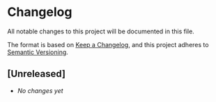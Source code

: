 # Changelog

All notable changes to this project will be documented in this file.

The format is based on [Keep a Changelog], and this project adheres to [Semantic
Versioning].

## [Unreleased]

- _No changes yet_

[keep a changelog]: https://keepachangelog.com/en/1.0.0/
[semantic versioning]: https://semver.org/spec/v2.0.0.html

